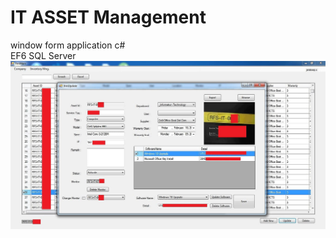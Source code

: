 # IT ASSET Management

window form application c# <br>
EF6 SQL Server
![Image description](https://github.com/jerateep/IT_ASSET_Management/blob/master/IT.JPG)
